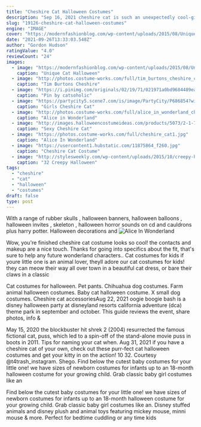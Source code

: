 ```yaml
---
title: "Cheshire Cat Halloween Costumes"
description: "Sep 16, 2021 cheshire cat is such an unexpectedly cool-girl costume. 1010 vibes if paired with a purple smoky eye or pink rubber gucci slides. Lady cheshire halloween costume $61.99 buy now"
slug: "19126-cheshire-cat-halloween-costumes"
engine: "IMAGE"
cover: "https://modernfashionblog.com/wp-content/uploads/2015/08/Unique-Cat-Halloween-Costume-Ideas-For-Girls-2015-2.jpg"
date: "2021-09-26T13:33:03.548Z"
author: "Gordon Hudson"
ratingValue: "4.0"
reviewCount: "24"
images:
  - image: "https://modernfashionblog.com/wp-content/uploads/2015/08/Unique-Cat-Halloween-Costume-Ideas-For-Girls-2015-2.jpg"
    caption: "Unique Cat Halloween"
  - image: "http://photos.costume-works.com/full/tim_burtons_cheshire_cat2.jpg"
    caption: "Tim Burtons Cheshire"
  - image: "https://i.pinimg.com/originals/02/19/71/021971a0bd9684489eaea37f734c5b9a.jpg"
    caption: "Pin by catsoholic"
  - image: "https://partycity5.scene7.com/is/image/PartyCity/P686854?wid=400"
    caption: "Girls Cheshire Cat"
  - image: "http://photos.costume-works.com/full/alice_in_wonderland_cheshire_cat_and_mad_hatter.jpg"
    caption: "Alice in Wonderland"
  - image: "http://images.halloweencostumeideas.com/products/5073/2-1-77537/sexy-cheshire-cat-costume.jpg"
    caption: "Sexy Cheshire Cat"
  - image: "https://photos.costume-works.com/full/cheshire_cat1.jpg"
    caption: "Alice In Wonderland"
  - image: "https://usercontent1.hubstatic.com/11875864_f260.jpg"
    caption: "Cheshire Cat Costume"
  - image: "http://stylesweekly.com/wp-content/uploads/2015/10/creepy-halloween-makeup-ideas28.jpg"
    caption: "32 Creepy Halloween"
tags:
  - "cheshire"
  - "cat"
  - "halloween"
  - "costumes"
draft: false
type: post
---
```


With a range of rubber skulls , halloween banners, halloween balloons , halloween invites , skeleton , halloween horror sounds on cd and cauldrons plus harry potter. Halloween decorations and
![Alice In Wonderland](https://photos.costume-works.com/full/cheshire_cat1.jpg "Alice In Wonderland")

Wow, you&#39;re finished cheshire cat costume looks so cool! the contacts and makeup are a nice touch. Thanks for going into specifics about the fit, that&#39;s sure to help any future wonderland characters.. Cat costumes for kids if youre little one is an animal lover, theyll adore our cat costumes for kids! they can meow their way all over town in a beautiful cat dress, or bare their claws in a classic
<!--inArticleAds-->

<!--galleryOne-->

Cat costumes for halloween. Pet pants. Chihuahua dog costumes. Farm animal halloween costumes. Baby cat halloween costume. X small dog costumes. Cheshire cat accessoriesAug 22, 2021 oogie boogie bash is a disney halloween party at disneyland resorts california adventure (dca) theme park in september and october. This guide reviews the event, share photos, info &
<!--inArticleAds-->

<!--galleryTwo-->

May 15, 2020 the blockbuster hit shrek 2 (2004) resurrected the famous fictional cat, puss, which led to a spin-off of the stand-alone movie puss in boots in 2011. Tips for naming your cat when. Aug 31, 2021 if you have a cheshire cat of your own, check out these purr-fect cat halloween costumes and get your kitty in on the action! 10  32. Courtesy @t4trash_instagram. Shego. Find below the cutest baby costumes for your little one! we have sizes of newborn costumes for infants up to an 18-month halloween costume for your growing child. Grab classic baby girl costumes like an
<!--galleryThree-->

Find below the cutest baby costumes for your little one! we have sizes of newborn costumes for infants up to an 18-month halloween costume for your growing child. Grab classic baby girl costumes like an. Disney stuffed animals and disney plush and animal toys featuring mickey mouse, minni mouse & more. Perfect for bedtime cuddling or any time kids